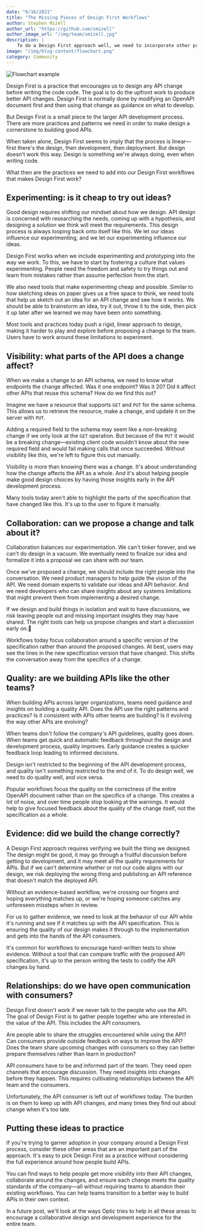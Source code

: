 ```yaml
---
date: "6/16/2021"
title: "The Missing Pieces of Design First Workflows"
author: Stephen Mizell
author_url: "https://github.com/smizell"
author_image_url: "/img/team/smizell.jpg"
description: |
    To do a Design First approach well, we need to incorporate other practices and patterns into our workflow. We need to be able to experimentation, visibility, collaboration, quality, and evidence in our workflows.
image: "/img/blog-content/flowchart.png"
category: Community
---
```


![Flowchart example](/img/blog-content/flowchart.png)

Design First is a practice that encourages us to design any API change before writing the code code. The goal is to do the upfront work to produce better API changes. Design First is normally done by modifying an OpenAPI document first and then using that change as guidance on what to develop.

But Design First is a small piece to the larger API development process. There are more practices and patterns we need in order to make design a cornerstone to building good APIs.

When taken alone, Design First seems to imply that the process is linear—first there's the design, then development, then deployment. But design doesn't work this way. Design is something we're always doing, even when writing code.

What then are the practices we need to add into our Design First workflows that makes Design First work?

<!--truncate-->

## Experimenting: is it cheap to try out ideas?

Good design requires shifting our mindset about how we design. API design is concerned with researching the needs, coming up with a hypothesis, and designing a solution we think will meet the requirements. This design process is always looping back onto itself like this. We let our ideas influence our experimenting, and we let our experimenting influence our ideas.

Design First works when we include experimenting and prototyping into the way we work. To this, we have to start by fostering a culture that values experimenting. People need the freedom and safety to try things out and learn from mistakes rather than assume perfection from the start.

We also need tools that make experimenting cheap and possible. Similar to how sketching ideas on paper gives us a free space to think, we need tools that help us sketch out an idea for an API change and see how it works. We should be able to brainstorm an idea, try it out, throw it to the side, then pick it up later after we learned we may have been onto something.

Most tools and practices today push a rigid, linear approach to design, making it harder to play and explore before proposing a change to the team. Users have to work around these limitations to experiment.

## Visibility: what parts of the API does a change affect?

When we make a change to an API schema, we need to know what endpoints the change affected. Was it one endpoint? Was it 20? Did it affect other APIs that reuse this schema? How do we find this out?

Imagine we have a resource that supports `GET` and `PUT` for the same schema. This allows us to retrieve the resource, make a change, and update it on the server with `PUT`.

Adding a required field to the schema may seem like a non-breaking change if we only look at the `GET` operation. But because of the `PUT` it would be a breaking change—existing client code wouldn't know about the new required field and would fail making calls that once succeeded. Without visibility like this, we're left to figure this out manually.

Visibility is more than knowing there was a change. It's about understanding how the change affects the API as a whole. And it's about helping people make good design choices by having those insights early in the API development process.

Many tools today aren't able to highlight the parts of the specification that have changed like this. It's up to the user to figure it manually.

## Collaboration: can we propose a change and talk about it?

Collaboration balances our experimentation. We can't tinker forever, and we can't do design in a vacuum. We eventually need to finalize our idea and formalize it into a proposal we can share with our team.

Once we've proposed a change, we should include the right people into the conversation. We need product managers to help guide the vision of the API. We need domain experts to validate our ideas and API behavior. And we need developers who can share insights about any systems limitations that might prevent them from implementing a desired change.

If we design and build things in isolation and wait to have discussions, we risk leaving people out and missing important insights they may have shared. The right tools can help us propose changes and start a discussion early on.

Workflows today focus collaboration around a specific version of the specification rather than around the proposed changes. At best, users may see the lines in the new specification version that have changed. This shifts the conversation away from the specifics of a change.

## Quality: are we building APIs like the other teams?

When building APIs across larger organizations, teams need guidance and insights on building a quality API. Does the API use the right patterns and practices? Is it consistent with APIs other teams are building? Is it evolving the way other APIs are evolving?

When teams don't follow the company's API guidelines, quality goes down. When teams get quick and automatic feedback throughout the design and development process, quality improves. Early guidance creates a quicker feedback loop leading to informed decisions.

Design isn't restricted to the beginning of the API development process, and quality isn't something restricted to the end of it. To do design well, we need to do quality well, and vice versa.

Popular workflows focus the quality on the correctness of the entire OpenAPI document rather than on the specifics of a change. This creates a lot of noise, and over time people stop looking at the warnings. It would help to give focused feedback about the quality of the change itself, not the specification as a whole.

## Evidence: did we build the change correctly?

A Design First approach requires verifying we built the thing we designed. The design might be good, it may go through a fruitful discussion before getting to development, and it may meet all the quality requirements for APIs. But if we can't determine whether or not our code aligns with our design, we risk deploying the wrong thing and publishing an API reference that doesn't match the deployed API.

Without an evidence-based workflow, we're crossing our fingers and hoping everything matches up, or we're hoping someone catches any unforeseen missteps when in review.

For us to gather evidence, we need to look at the behavior of our API while it's running and see if it matches up with the API specification. This is ensuring the quality of our design makes it through to the implementation and gets into the hands of the API consumers.

It's common for workflows to encourage hand-written tests to show evidence. Without a tool that can compare traffic with the proposed API specification, it's up to the person writing the tests to codify the API changes by hand.

## Relationships: do we have open communication with consumers?

Design First doesn't work if we never talk to the people who use the API. The goal of Design First is to gather people together who are interested in the value of the API. This includes the API consumers.

Are people able to share the struggles encountered while using the API? Can consumers provide outside feedback on ways to improve the API? Does the team share upcoming changes with consumers so they can better prepare themselves rather than learn in production?

API consumers have to be and informed part of the team. They need open channels that encourage discussion. They need insights into changes before they happen. This requires cultivating relationships between the API team and the consumers.

Unfortunately, the API consumer is left out of workflows today. The burden is on them to keep up with API changes, and many times they find out about change when it's too late.

## Putting these ideas to practice

If you're trying to garner adoption in your company around a Design First process, consider these other areas that are an important part of the approach. It's easy to pick Design First as a practice without considering the full experience around how people build APIs.

You can find ways to help people get more visibility into their API changes, collaborate around the changes, and ensure each change meets the quality standards of the company—all without requiring teams to abandon their existing workflows. You can help teams transition to a better way to build APIs in their own context.

In a future post, we'll look at the ways Optic tries to help in all these areas to encourage a collaborative design and development experience for the entire team.